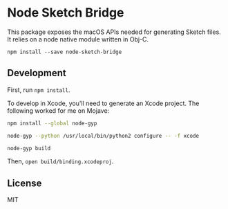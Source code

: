 # Node Sketch Bridge

This package exposes the macOS APIs needed for generating Sketch files. It relies on a node native module written in Obj-C.

```
npm install --save node-sketch-bridge
```

## Development

First, run `npm install`.

To develop in Xcode, you'll need to generate an Xcode project. The following worked for me on Mojave:

```bash
npm install --global node-gyp

node-gyp --python /usr/local/bin/python2 configure -- -f xcode

node-gyp build
```

Then, `open build/binding.xcodeproj`.

## License

MIT
